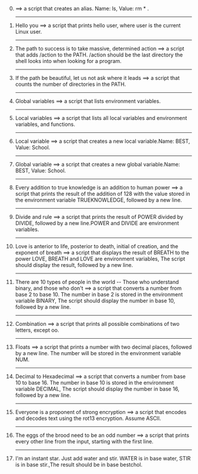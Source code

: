 0. <o> ==> a script that creates an alias. Name: ls, Value: rm * .<hr>
1. Hello you ==> a script that prints hello user, where user is the current Linux user.<hr>
2. The path to success is to take massive, determined action ==> a script that adds /action to the PATH. /action should be the last directory the shell looks into when looking for a program.<hr>
3. If the path be beautiful, let us not ask where it leads ==> a script that counts the number of directories in the PATH.<hr>
4. Global variables ==> a script that lists environment variables.<hr>
5. Local variables ==> a script that lists all local variables and environment variables, and functions.<hr>
6. Local variable ==> a script that creates a new local variable.Name: BEST, Value: School.<hr>
7. Global variable ==> a script that creates a new global variable.Name: BEST, Value: School.<hr>
8. Every addition to true knowledge is an addition to human power ==> a script that prints the result of the addition of 128 with the value stored in the environment variable TRUEKNOWLEDGE, followed by a new line.<hr>
9. Divide and rule ==> a script that prints the result of POWER divided by DIVIDE, followed by a new line.POWER and DIVIDE are environment variables.<hr>
10. Love is anterior to life, posterior to death, initial of creation, and the exponent of breath ==> a script that displays the result of BREATH to the power LOVE, BREATH and LOVE are environment variables, The script should display the result, followed by a new line.<hr>
11. There are 10 types of people in the world -- Those who understand binary, and those who don't ==> a script that converts a number from base 2 to base 10. The number in base 2 is stored in the environment variable BINARY, The script should display the number in base 10, followed by a new line.<hr>
12. Combination ==> a script that prints all possible combinations of two letters, except oo.<hr>
13. Floats ==> a script that prints a number with two decimal places, followed by a new line. The number will be stored in the environment variable NUM.<hr>
14. Decimal to Hexadecimal ==> a script that converts a number from base 10 to base 16. The number in base 10 is stored in the environment variable DECIMAL, The script should display the number in base 16, followed by a new line.<hr>
15. Everyone is a proponent of strong encryption ==> a script that encodes and decodes text using the rot13 encryption. Assume ASCII.<hr>
16. The eggs of the brood need to be an odd number ==> a script that prints every other line from the input, starting with the first line.<hr>
17. I'm an instant star. Just add water and stir. WATER is in base water, STIR is in base stir.,The result should be in base bestchol.
